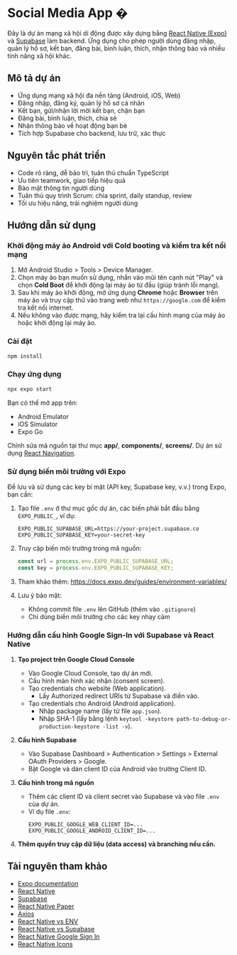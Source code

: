 # Social Media App �

Đây là dự án mạng xã hội di động được xây dựng bằng [React Native (Expo)](https://expo.dev) và [Supabase](https://supabase.com/) làm backend. Ứng dụng cho phép người dùng đăng nhập, quản lý hồ sơ, kết bạn, đăng bài, bình luận, thích, nhận thông báo và nhiều tính năng xã hội khác.

## Mô tả dự án

- Ứng dụng mạng xã hội đa nền tảng (Android, iOS, Web)
- Đăng nhập, đăng ký, quản lý hồ sơ cá nhân
- Kết bạn, gửi/nhận lời mời kết bạn, chặn bạn
- Đăng bài, bình luận, thích, chia sẻ
- Nhận thông báo về hoạt động bạn bè
- Tích hợp Supabase cho backend, lưu trữ, xác thực

## Nguyên tắc phát triển

- Code rõ ràng, dễ bảo trì, tuân thủ chuẩn TypeScript
- Ưu tiên teamwork, giao tiếp hiệu quả
- Bảo mật thông tin người dùng
- Tuân thủ quy trình Scrum: chia sprint, daily standup, review
- Tối ưu hiệu năng, trải nghiệm người dùng

## Hướng dẫn sử dụng

[//]: # 'Hướng dẫn khởi động máy ảo với Cold booting và kiểm tra kết nối mạng'

### Khởi động máy ảo Android với Cold booting và kiểm tra kết nối mạng

1. Mở Android Studio > Tools > Device Manager.
2. Chọn máy ảo bạn muốn sử dụng, nhấn vào mũi tên cạnh nút "Play" và chọn **Cold Boot** để khởi động lại máy ảo từ đầu (giúp tránh lỗi mạng).
3. Sau khi máy ảo khởi động, mở ứng dụng **Chrome** hoặc **Browser** trên máy ảo và truy cập thử vào trang web như `https://google.com` để kiểm tra kết nối internet.
4. Nếu không vào được mạng, hãy kiểm tra lại cấu hình mạng của máy ảo hoặc khởi động lại máy ảo.

### Cài đặt

```bash
npm install
```

### Chạy ứng dụng

```bash
npx expo start
```

Bạn có thể mở app trên:

- Android Emulator
- iOS Simulator
- Expo Go

Chỉnh sửa mã nguồn tại thư mục **app/**, **components/**, **screens/**. Dự án sử dụng [React Navigation](https://reactnative.dev/docs/navigation).

### Sử dụng biến môi trường với Expo

Để lưu và sử dụng các key bí mật (API key, Supabase key, v.v.) trong Expo, bạn cần:

1. Tạo file `.env` ở thư mục gốc dự án, các biến phải bắt đầu bằng `EXPO_PUBLIC_`, ví dụ:

    ```env
    EXPO_PUBLIC_SUPABASE_URL=https://your-project.supabase.co
    EXPO_PUBLIC_SUPABASE_KEY=your-secret-key
    ```

2. Truy cập biến môi trường trong mã nguồn:

    ```ts
    const url = process.env.EXPO_PUBLIC_SUPABASE_URL;
    const key = process.env.EXPO_PUBLIC_SUPABASE_KEY;
    ```

3. Tham khảo thêm: https://docs.expo.dev/guides/environment-variables/

4. Lưu ý bảo mật:
    - Không commit file `.env` lên GitHub (thêm vào `.gitignore`)
    - Chỉ dùng biến môi trường cho các key nhạy cảm

[//]: # 'Hướng dẫn cấu hình Google Sign-In với React Native, @react-native-google-signin/google-signin và Supabase'

### Hướng dẫn cấu hình Google Sign-In với Supabase và React Native

1. **Tạo project trên Google Cloud Console**
    - Vào Google Cloud Console, tạo dự án mới.
    - Cấu hình màn hình xác nhận (consent screen).
    - Tạo credentials cho website (Web application).
        - Lấy Authorized redirect URIs từ Supabase và điền vào.
    - Tạo credentials cho Android (Android application).
        - Nhập package name (lấy từ file `app.json`).
        - Nhập SHA-1 (lấy bằng lệnh `keytool -keystore path-to-debug-or-production-keystore -list -v`).

2. **Cấu hình Supabase**
    - Vào Supabase Dashboard > Authentication > Settings > External OAuth Providers > Google.
    - Bật Google và dán client ID của Android vào trường Client ID.

3. **Cấu hình trong mã nguồn**
    - Thêm các client ID và client secret vào Supabase và vào file `.env` của dự án.
    - Ví dụ file `.env`:
        ```
        EXPO_PUBLIC_GOOGLE_WEB_CLIENT_ID=...
        EXPO_PUBLIC_GOOGLE_ANDROID_CLIENT_ID=...
        ```

4. **Thêm quyền truy cập dữ liệu (data access) và branching nếu cần.**

## Tài nguyên tham khảo

- [Expo documentation](https://docs.expo.dev/)
- [React Native](https://reactnative.dev/docs/environment-setup)
- [Supabase](https://supabase.com/docs/guides/auth/quickstarts/react-native)
- [React Native Paper](https://callstack.github.io/react-native-paper/)
- [Axios](https://github.com/axios/axios)
- [React Native vs ENV](https://docs.expo.dev/guides/environment-variables/)
- [React Native vs Supabase](https://supabase.com/docs/guides/auth/quickstarts/react-native)
- [React Native Google Sign In](https://react-native-google-signin.github.io/)
- [React Native Icons](https://icons.expo.fyi/Index)
